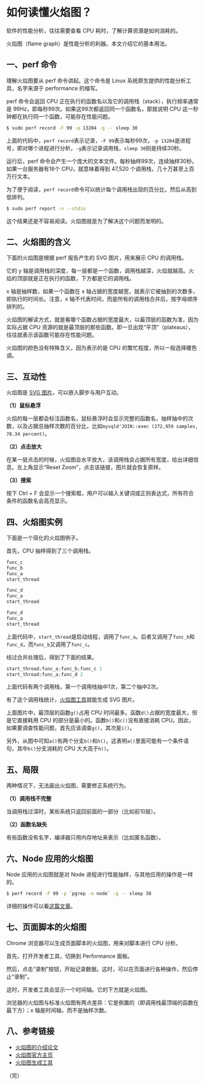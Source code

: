 # 如何读懂火焰图？

软件的性能分析，往往需要查看 CPU 耗时，了解计算资源是如何消耗的。

火焰图（flame graph）是性能分析的利器。本文介绍它的基本用法。

## 一、perf 命令

理解火焰图要从 perf 命令讲起。这个命令是 Linux 系统原生提供的性能分析工具，名字来源于 performance 的缩写。

perf 命令会返回 CPU 正在执行的函数名以及它的调用栈（stack），执行频率通常是 99Hz，即每秒99次。如果这99次都返回同一个函数名，那就说明 CPU 这一秒钟都在执行同一个函数，可能存在性能问题。

```bash
$ sudo perf record -F 99 -p 13204 -g -- sleep 30
```

上面的代码中，`perf record`表示记录，`-F 99`表示每秒99次，`-p 13204`是进程号，即对哪个进程进行分析，`-g`表示记录调用栈，`sleep 30`则是持续30秒。

运行后，perf 命令会产生一个庞大的文本文件。每秒抽样99次，连续抽样30秒。如果一台服务器有16个 CPU，就意味着得到 47,520 个调用栈，几十万甚至上百万行文本。

为了便于阅读，`perf record`命令可以统计每个调用栈出现的百分比，然后从高到低排列。

```bash
$ sudo perf report -n --stdio
```

这个结果还是不容易阅读。火焰图就是为了解决这个问题而发明的。

## 二、火焰图的含义

下面的火焰图是根据 perf 报告产生的 SVG 图片，用来展示 CPU 的调用栈。

它的 y 轴是调用栈的深度，每一层都是一个函数，调用栈越深，火焰就越高。火焰的顶部就是正在执行的函数，下方都是它的调用栈。

x 轴是抽样数，如果一个函数在 x 轴占据的宽度越宽，就表示它被抽到的次数多，即执行的时间长。注意，x 轴不代表时间，而是所有的调用栈合并后，按字母顺序排列的。

火焰图的解读方式，就是看哪个函数占据的宽度最大，以最顶层的函数为准，因为实际占据 CPU 资源的就是最顶层的那些函数。即一旦出现“平顶”（plateaus），往往就表示该函数可能存在性能问题。

火焰图的颜色没有特殊含义，因为表示的是 CPU 的繁忙程度，所以一般选择暖色调。

## 三、互动性

火焰图是 [SVG 图片](http://queue.acm.org/downloads/2016/Gregg4.svg)，可以嵌入脚步与用户互动。

**（1）鼠标悬浮**

火焰的每一层都会标注函数名，鼠标悬浮时会显示完整的函数名，抽样抽中的次数，以及占据总抽样次数的百分比，比如`mysqld'JOIN::exec (272,959 samples, 78.34 percent)`。

**（2）点击放大**

在某一层点击的时候，火焰图会水平放大，该调用栈会占据所有宽度，给出详细信息。左上角显示“Reset Zoom”，点击该链接，图片就会恢复原样。

**（3）搜索**

按下 Ctrl + F 会显示一个搜索框，用户可以输入关键词或正则表达式，所有符合条件的函数名会高亮显示。

## 四、火焰图实例

下面是一个简化的火焰图例子。

首先，CPU 抽样得到了三个调用栈。

```javascript
func_c 
func_b 
func_a 
start_thread 

func_d 
func_a 
start_thread 

func_d 
func_a 
start_thread
```

上面代码中，`start_thread`是启动线程，调用了`func_a`。后者又调用了`func_b`和`func_d`，而`func_b`又调用了`func_c`。

经过合并处理后，得到了下面的结果。

```javascript
start_thread;func_a;func_b;func_c 1 
start_thread;func_a;func_d 2
```

上面代码有两个调用栈，第一个调用栈抽中1次，第二个抽中2次。

有了这个调用栈统计，[火焰图工具](https://github.com/brendangregg/FlameGraph)就能生成 SVG 图片。

上面图片中，最顶层的函数`g()`占用 CPU 时间最多。函数`d()`占据的宽度最大，但是它直接耗用 CPU 的部分是最小的。函数`b()`和`c()`没有直接消耗 CPU。因此，如果要调查性能问题，首先应该调查`g()`，其次是`i()`。

另外，从图中可知`a()`有两个分支`b()`和`h()`，这表明`a()`里面可能有一个条件语句，其中`b()`分支消耗的 CPU 大大高于`h()`。

## 五、局限

两种情况下，无法画出火焰图，需要修正系统行为。

**（1）调用栈不完整**

当调用栈过深时，某些系统只返回前面的一部分（比如前10层）。

**（2）函数名缺失**

有些函数没有名字，编译器只用内存地址来表示（比如匿名函数）。

## 六、Node 应用的火焰图

Node 应用的火焰图就是对 Node 进程进行性能抽样，与其他应用的操作是一样的。

```bash
$ perf record -F 99 -p `pgrep -n node` -g -- sleep 30
```

详细的操作可以看[这篇文章](http://www.brendangregg.com/blog/2014-09-17/node-flame-graphs-on-linux.html)。

## 七、页面脚本的火焰图

Chrome 浏览器可以生成页面脚本的火焰图，用来对脚本进行 CPU 分析。

首先，打开开发者工具，切换到 Performance 面板。

然后，点击“录制”按钮，开始记录数据。这时，可以在页面进行各种操作，然后停止“录制”。

这时，开发者工具会显示一个时间轴。它的下方就是火焰图。

浏览器的火焰图与标准火焰图有两点差异：它是倒置的（即调用栈最顶端的函数在最下方）；x 轴是时间轴，而不是抽样次数。


## 八、参考链接

- [火焰图的介绍论文](http://queue.acm.org/detail.cfm?id=2927301)
- [火焰图官方主页](http://www.brendangregg.com/flamegraphs.html)
- [火焰图生成工具](https://github.com/brendangregg/FlameGraph)

（完）